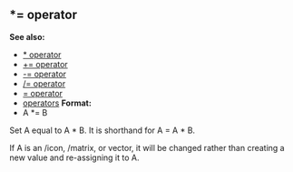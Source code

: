 ## \*= operator
**See also:**
+   [\* operator](/ref/operator/*.md) 
+   [+= operator](/ref/operator/+=.md) 
+   [-= operator](/ref/operator/-=.md) 
+   [/= operator](/ref/operator//=.md) 
+   [= operator](/ref/operator/=.md) 
+   [operators](/ref/operator.md) <!-- -->
**Format:**
+   A \*= B


Set A equal to A \* B. It is shorthand for A = A \* B.


If A is an /icon, /matrix, or vector, it will be changed rather
than creating a new value and re-assigning it to A.